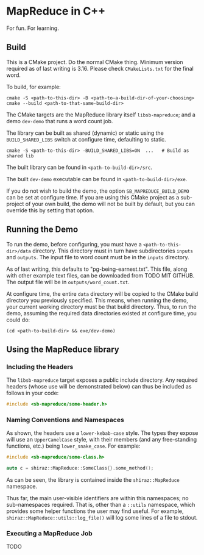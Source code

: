 # MapReduce in C++
For fun. For learning.

## Build

This is a CMake project. Do the normal CMake thing. Minimum version required as of last writing is 3.16. Please check `CMakeLists.txt` for the final word.

To build, for example:

```shell script
cmake -S <path-to-this-dir> -B <path-to-a-build-dir-of-your-choosing>
cmake --build <path-to-that-same-build-dir>
```

The CMake targets are the MapReduce library itself `libsb-mapreduce`; and a demo `dev-demo` that runs a word count job.

The library can be built as shared (dynamic) or static using the `BUILD_SHARED_LIBS` switch at configure time, defaulting to static.

```shell script
cmake -S <path-to-this-dir> -BUILD_SHARED_LIBS=ON  ...   # Build as shared lib
```

The built library can be found in `<path-to-build-dir>/src`.

The built `dev-demo` executable can be found in `<path-to-build-dir>/exe`.

If you do not wish to build the demo, the option `SB_MAPREDUCE_BUILD_DEMO` can be set at configure time.
If you are using this CMake project as a sub-project of your own build, the demo will not be built by default, but you can override this by setting that option.

## Running the Demo

To run the demo, before configuring, you must have a `<path-to-this-dir>/data` directory.
This directory must in turn have subdirectories `inputs` and `outputs`.
The input file to word count must be in the `inputs` directory.

As of last writing, this defaults to "pg-being-earnest.txt".
This file, along with other example text files, can be downloaded from TODO MIT GITHUB.
The output file will be in `outputs/word_count.txt`.

At configure time, the entire `data` directory will be copied to the CMake build directory you previously specified.
This means, when running the demo, your current working directory must be that build directory.
Thus, to run the demo, assuming the required data directories existed at configure time, you could do:

```shell script
(cd <path-to-build-dir> && exe/dev-demo)
```
## Using the MapReduce library

### Including the Headers

The `libsb-mapreduce` target exposes a public include directory.
Any required headers (whose use will be demonstrated below) can thus be included as follows in your code:
```c++
#include <sb-mapreduce/some-header.h>
```

### Naming Conventions and Namespaces

As shown, the headers use a `lower-kebab-case` style.
The types they expose will use an `UpperCamelCase` style, with their members (and any free-standing functions, etc.) being `lower_snake_case`.
For example:

```c++
#include <sb-mapreduce/some-class.h>

auto c = shiraz::MapReduce::SomeClass{}.some_method();
```

As can be seen, the library is contained inside the `shiraz::MapReduce` namespace.

Thus far, the main user-visible identifiers are within this namespaces; no sub-namespaces required.
That is, other than a `::utils` namespace, which provides some helper functions the user may find useful.
For example, `shiraz::MapReduce::utils::log_file()` will log some lines of a file to stdout.

### Executing a MapReduce Job
TODO
